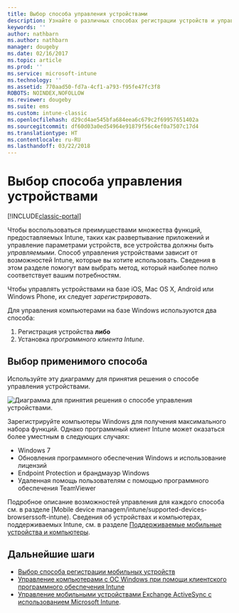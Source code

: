 ```yaml
---
title: Выбор способа управления устройствами
description: Узнайте о различных способах регистрации устройств и управления ими.
keywords: ''
author: nathbarn
ms.author: nathbarn
manager: dougeby
ms.date: 02/16/2017
ms.topic: article
ms.prod: ''
ms.service: microsoft-intune
ms.technology: ''
ms.assetid: 770aad50-fd7a-4cf1-a793-f95fe47fc3f8
ROBOTS: NOINDEX,NOFOLLOW
ms.reviewer: dougeby
ms.suite: ems
ms.custom: intune-classic
ms.openlocfilehash: d29cd4ae545bfa684eea6c679c2f69957651402a
ms.sourcegitcommit: df60d03a0ed54964e91879f56c4ef0a7507c17d4
ms.translationtype: HT
ms.contentlocale: ru-RU
ms.lasthandoff: 03/22/2018
---
```

# <a name="choose-how-to-manage-devices"></a>Выбор способа управления устройствами

[!INCLUDE[classic-portal](../includes/classic-portal.md)]

Чтобы воспользоваться преимуществами множества функций, предоставляемых Intune, таких как развертывание приложений и управление параметрами устройств, все устройства должны быть *управляемыми*. Способ управления устройствами зависит от возможностей Intune, которые вы хотите использовать. Сведения в этом разделе помогут вам выбрать метод, который наиболее полно соответствует вашим потребностям.

Чтобы управлять устройствами на базе iOS, Mac OS X, Android или Windows Phone, их следует *зарегистрировать*.

Для управления компьютерами на базе Windows используются два способа:

1. Регистрация устройства **либо**
2. Установка *программного клиента Intune*.

## <a name="decide-which-method-to-use"></a>Выбор применимого способа
Используйте эту диаграмму для принятия решения о способе управления устройствами.

![Диаграмма для принятия решения о способе управления устройствами.](./media/choose-manage-method.png)

Зарегистрируйте компьютеры Windows для получения максимального набора функций. Однако программный клиент Intune может оказаться более уместным в следующих случаях:

- Windows 7
- Обновления программного обеспечения Windows и использование лицензий
- Endpoint Protection и брандмауэр Windows
- Удаленная помощь пользователям с помощью программного обеспечения TeamViewer

Подробное описание возможностей управления для каждого способа см. в разделе [Mobile device managem/intune/supported-devices-browserssoft-intune).
Сведения об устройствах и компьютерах, поддерживаемых Intune, см. в разделе [Поддерживаемые мобильные устройства и компьютеры](/intune/supported-devices-browsers#intune-supported-devices).

## <a name="next-steps"></a>Дальнейшие шаги

- [Выбор способа регистрации мобильных устройств](/intune-classic/get-started/choose-how-to-enroll-devices1)
- [Управление компьютерами с ОС Windows при помощи клиентского программного обеспечения Intune](/intune-classic/deploy-use/manage-windows-pcs-with-microsoft-intune)
- [Управление мобильными устройствами Exchange ActiveSync с использованием Microsoft Intune](/intune-classic/deploy-use/mobile-device-management-with-exchange-activesync-and-microsoft-intune).
